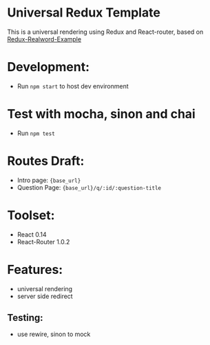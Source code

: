 # Universal Redux Template
This is a universal rendering using Redux and React-router, based on [Redux-Realword-Example](https://github.com/rackt/redux/tree/master/examples/real-world)

# Development:
- Run `npm start` to host dev environment

# Test with mocha, sinon and chai
- Run `npm test`


# Routes Draft:
- Intro page: `{base_url}`
- Question Page: `{base_url}/q/:id/:question-title`

# Toolset:
- React 0.14
- React-Router 1.0.2

# Features:
- universal rendering
- server side redirect


## Testing:
- use rewire, sinon to mock
